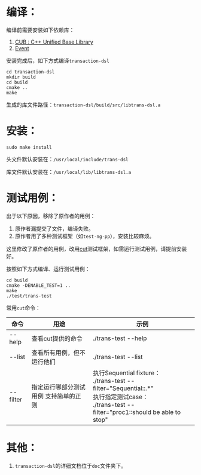 # 编译：

编译前需要安装如下依赖库：

1. [CUB : C++ Unified Base Library](https://github.com/yanxicheung/cub)
2. [Event](https://github.com/yanxicheung/event)



安装完成后，如下方式编译`transaction-dsl`

```shell
cd transaction-dsl
mkdir build
cd build
cmake ..
make
```

生成的库文件路径：`transaction-dsl/build/src/libtrans-dsl.a`



# 安装：

```shell
sudo make install
```

头文件默认安装在：`/usr/local/include/trans-dsl`

库文件默认安装在：`/usr/local/lib/libtrans-dsl.a`



# 测试用例：

出于以下原因，移除了原作者的用例：

1. 原作者漏提交了文件，编译失败。
2. 原作者用了多种测试框架（如`test-ng-pp`），安装比较麻烦。

这里修改了原作者的用例，改用[cut](https://github.com/horance-liu/cut)测试框架，如需运行测试用例，请提前安装好。



按照如下方式编译、运行测试用例：

```shell
cd build
cmake -DENABLE_TEST=1 ..
make
./test/trans-test
```



常用`cut`命令：

| 命令     | 用途                                  | 示例                                                         |
| -------- | ------------------------------------- | ------------------------------------------------------------ |
| --help   | 查看cut提供的命令                     | ./trans-test --help                                          |
| --list   | 查看所有用例，但不运行他们            | ./trans-test --list                                          |
| --filter | 指定运行哪部分测试用例 支持简单的正则 | 执行Sequential fixture：<br />./trans-test  --filter="Sequential::.*"<br />执行指定测试case：<br />./trans-test  --filter="proc1::should be able to stop" |



# 其他：

1. `transaction-dsl`的详细文档位于`doc`文件夹下。